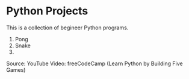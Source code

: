 # Python Projects

This is a collection of begineer Python programs.

1) Pong
2) Snake
3) 


Source:
YouTube Video: freeCodeCamp (Learn Python by Building Five Games)